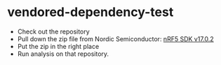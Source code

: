 # vendored-dependency-test


- Check out the repository
- Pull down the zip file from Nordic Semiconductor: [nRF5 SDK v17.0.2](https://www.nordicsemi.com/Products/Development-software/nRF5-SDK/Download#infotabs)
- Put the zip in the right place
- Run analysis on that repository.
